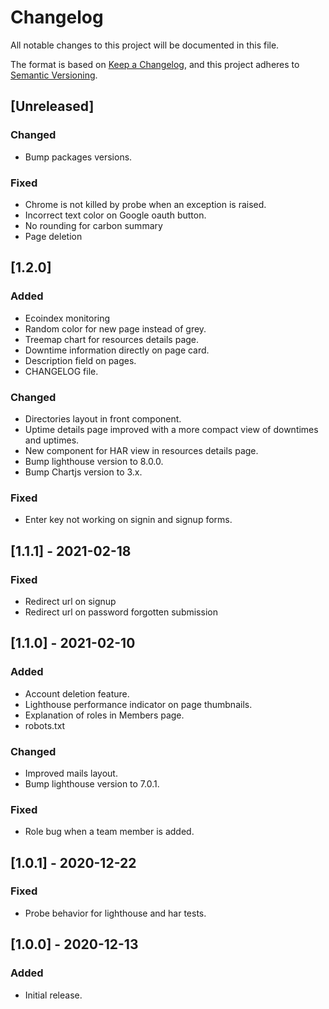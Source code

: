 # Changelog
All notable changes to this project will be documented in this file.

The format is based on [Keep a Changelog](https://keepachangelog.com/en/1.0.0/),
and this project adheres to [Semantic Versioning](https://semver.org/spec/v2.0.0.html).

## [Unreleased]
### Changed
- Bump packages versions.
### Fixed
- Chrome is not killed by probe when an exception is raised.
- Incorrect text color on Google oauth button.
- No rounding for carbon summary
- Page deletion
## [1.2.0]
### Added
- Ecoindex monitoring
- Random color for new page instead of grey.
- Treemap chart for resources details page.
- Downtime information directly on page card.
- Description field on pages.
- CHANGELOG file.
### Changed
- Directories layout in front component.
- Uptime details page improved with a more compact view of downtimes and uptimes.
- New component for HAR view in resources details page.
- Bump lighthouse version to 8.0.0.
- Bump Chartjs version to 3.x.
### Fixed
- Enter key not working on signin and signup forms.

## [1.1.1] - 2021-02-18
### Fixed
- Redirect url on signup
- Redirect url on password forgotten submission
## [1.1.0] - 2021-02-10
### Added
- Account deletion feature.
- Lighthouse performance indicator on page thumbnails.
- Explanation of roles in Members page.
- robots.txt
### Changed
- Improved mails layout.
- Bump lighthouse version to 7.0.1.
### Fixed
- Role bug when a team member is added.

## [1.0.1] - 2020-12-22
### Fixed
- Probe behavior for lighthouse and har tests.

## [1.0.0] - 2020-12-13
### Added
- Initial release.

